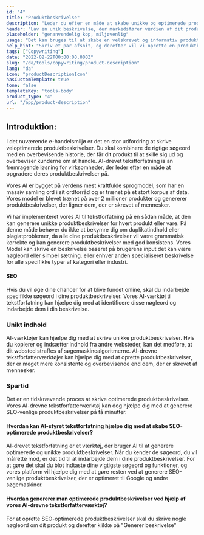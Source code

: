 ```yaml
---
id: "4"
title: "Produktbeskrivelse"
description: "Leder du efter en måde at skabe unikke og optimerede produktbeskrivelser på, kan du overveje at bruge AI-drevet tekstforfatning. Dette værktøj bruger AI til at generere produktbeskrivelser, der er skræddersyet til dine specifikke søgeord."
header: "Lav en unik beskrivelse, der markedsfører værdien af dit produkt."
placeholder: "genanvendelig kop, miljøvenlig"
usage: "Det kan bruges til at skabe en velskrevet og informativ produktbeskrivelse for beklædning"
help_hint: "Skriv et par afsnit, og derefter vil vi oprette en produktbeskrivelse til den givne tekst."
tags: ["Copywriting"]
date: "2022-02-22T00:00:00.000Z"
slug: "/da/tools/copywriting/product-description"
lang: "da"
icon: "productDescriptionIcon"
hasCustomTemplate: true
tone: false
templateKey: 'tools-body'
product_type: "4"
url: "/app/product-description"
---
```


## Introduktion:

I det nuværende e-handelsmiljø er det en stor udfordring at skrive veloptimerede produktbeskrivelser. Du skal kombinere de rigtige søgeord med en overbevisende historie, der får dit produkt til at skille sig ud og overbeviser kunderne om at handle. AI-drevet tekstforfatning іѕ аn fremragende løsning for virksomheder, der leder efter en måde at opgradere deres produktbeskrivelser på.

Vores AI er bygget på verdens mest kraftfulde sprogmodel, som har en massiv samling ord i sit ordforråd og er trænet på et stort korpus af data. Vores model er blevet trænet på over 2 millioner produkter og genererer produktbeskrivelser, der ligner dem, der er skrevet af mennesker.

Vi har implementeret vores AI til tekstforfatning på en sådan måde, at den kan generere unikke produktbeskrivelser for hvert produkt eller vare. På denne måde behøver du ikke at bekymre dig om duplikatindhold eller plagiatproblemer, da alle dine produktbeskrivelser vil være grammatisk korrekte og kan generere produktbeskrivelser med god konsistens. Vores Model kan skrive en beskrivelse baseret på brugerens input det kan være nøgleord eller simpel sætning. eller enhver anden specialiseret beskrivelse for alle specifikke typer af kategori eller industri.

#### SEO

Hvis du vil øge dine chancer for at blive fundet online, skal du indarbejde specifikke søgeord i dine produktbeskrivelser. Vores AI-værktøj til tekstforfatning kan hjælpe dig med at identificere disse nøgleord og indarbejde dem i din beskrivelse.

### Unikt indhold

AI-værktøjer kan hjælpe dig med at skrive unikke produktbeskrivelser. Hvis du kopierer og indsætter indhold fra andre websteder, kan det medføre, at dit websted straffes af søgemaskinealgoritmerne. AI-drevne tekstforfatterværktøjer kan hjælpe dig med at oprette produktbeskrivelser, der er meget mere konsistente og overbevisende end dem, der er skrevet af mennesker.

### Spartid

Det er en tidskrævende proces at skrive optimerede produktbeskrivelser. Vores AI-drevne tekstforfatterværktøj kan dog hjælpe dig med at generere SEO-venlige produktbeskrivelser på få minutter.

#### Hvordan kan AI-styret tekstforfatning hjælpe dig med at skabe SEO-optimerede produktbeskrivelser?

AI-drevet tekstforfatning er et værktøj, der bruger AI til at generere optimerede og unikke produktbeskrivelser. Når du kender de søgeord, du vil målrette mod, er det tid til at indarbejde dem i dine produktbeskrivelser. For at gøre det skal du blot indtaste dine vigtigste søgeord og funktioner, og vores platform vil hjælpe dig med at gøre resten ved at generere SEO-venlige produktbeskrivelser, der er optimeret til Google og andre søgemaskiner.

#### Hvordan genererer man optimerede produktbeskrivelser ved hjælp af vores AI-drevne tekstforfatterværktøj?

For at oprette SEO-optimerede produktbeskrivelser skal du skrive nogle nøgleord om dit produkt og derefter klikke på "Generer beskrivelse"
